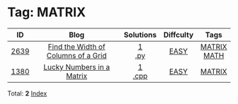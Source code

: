 
# Tag: MATRIX
| ID | Blog | Solutions | Diffculty | Tags |
|:----:|:----:|:-------:|:----:|:----:|
| [2639](https://leetcode.com/problems/find-the-width-of-columns-of-a-grid/) | [Find the Width of Columns of a Grid](https://helloacm.com/teaching-kids-programming-find-the-width-of-columns-of-a-grid-zip-function-matrix-transpose/) | [1](https://github.com/DoctorLai/ACM/tree/master/leetcode/2639.%20Find%20the%20Width%20of%20Columns%20of%20a%20Grid)<br/>[.py](https://github.com/DoctorLai/ACM/blob/master/leetcode/.py.md)<BR/> | [EASY](https://github.com/DoctorLai/ACM/blob/master/leetcode/EASY.md) | [MATRIX](https://github.com/DoctorLai/ACM/blob/master/leetcode/MATRIX.md)<BR/>[MATH](https://github.com/DoctorLai/ACM/blob/master/leetcode/MATH.md)<BR/> |
| [1380](https://leetcode.com/problems/lucky-numbers-in-a-matrix/) | [Lucky Numbers in a Matrix](https://helloacm.com/finding-the-lucky-numbers-in-a-matrix/) | [1](https://github.com/DoctorLai/ACM/tree/master/leetcode/1380.%20Lucky%20Numbers%20in%20a%20Matrix)<br/>[.cpp](https://github.com/DoctorLai/ACM/blob/master/leetcode/.cpp.md)<BR/> | [EASY](https://github.com/DoctorLai/ACM/blob/master/leetcode/EASY.md) | [MATRIX](https://github.com/DoctorLai/ACM/blob/master/leetcode/MATRIX.md)<BR/> |

Total: **2**
[Index](https://github.com/DoctorLai/ACM/blob/master/leetcode/README.md)